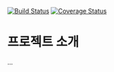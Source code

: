 [![Build Status](https://travis-ci.org/dev-cheese/service.svg?branch=master)](https://travis-ci.org/dev-cheese/service)
[![Coverage Status](https://coveralls.io/repos/github/dev-cheese/service/badge.svg?branch=master)](https://coveralls.io/github/dev-cheese/service?branch=master)

# 프로젝트 소개
...